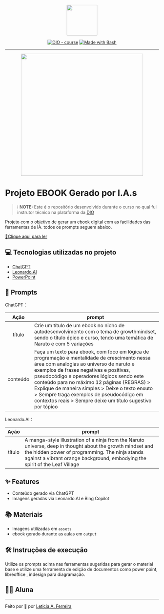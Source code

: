 <p align="center">
    <img width="100" src=".github/assets/banner.png">
</p>


<p align="center">
<a href="https://dio.me/"><img src="https://img.shields.io/badge/DIO-Course-28DA77?logo=youtube" alt="DIO - course"></a>
<a href="https://www.gnu.org/software/bash/" title="Go to Bash homepage"><img src="https://img.shields.io/badge/Prompt-Project-blue?logo=gnu-bash&amp;logoColor=white" alt="Made with Bash"></a></p>

-------


<p align="center">
<img 
    src="./assets/cover.png"
    width="400"  
/>
</p>

# Projeto EBOOK Gerado por I.A.s


 > ℹ️ **NOTE:** Este é o repositório desenvolvido durante o curso no qual fui instrutor técnico na plataforma da [DIO](https://dio.me)

Projeto com o objetivo de gerar um ebook digital com as facilidades das ferramentas de IA. todos os prompts
seguem abaixo.

<a href="https://github.com/Leticia7/lab-dio-ebook-IA/blob/main/output/Ebook_Growth_Mindset_Log_Prog.pdf" title="View PDF now"> 📕Clique aqui para ler</a>

## 💻 Tecnologias utilizadas no projeto

- [ChatGPT](https://chat.openai.com/) 
- [Leonardo.AI](https://leonardo.ai/)
- [PowerPoint](https://www.microsoft.com/en/microsoft-365/powerpoint)

## 🧠 Prompts


ChatGPT：

|   Ação   | prompt                                                                                                                                                                                                                                                                         |
| :------: | ------------------------------------------------------------------------------------------------------------------------------------------------------------------------------------------------------------------------------------------------------------------------------ |
|  título  | Crie um título de um ebook no nicho de autodesenvolvimento com o tema de growthmindset, sendo o título épico e curso, tendo uma temática de Naruto e com 5 variações                                                         |
| conteúdo | Faça um texto para ebook, com foco em lógica de programação e mentalidade de crescimento nessa área com analogias ao universo de naruto e exemplos de frases negativas e positivas, pseudocódigo e operadores lógicos sendo este conteúdo para no máximo 12 páginas {REGRAS} > Explique de maneira simples > Deixe o texto enxuto > Sempre traga exemplos de pseudocódigo em contextos reais > Sempre deixe um título sugestivo por tópico  |


Leonardo.AI：

|  Ação  | prompt                                                                                 |
| :----: | -------------------------------------------------------------------------------------- |
| título | A manga-style illustration of a ninja from the Naruto universe, deep in thought about the growth mindset and the hidden power of programming. The ninja stands against a vibrant orange background, embodying the spirit of the Leaf Village |

## ✨ Features

- Conteúdo gerado via ChatGPT
- Imagens geradas via Leonardo.AI e Bing Copilot

## 📚 Materiais

- Imagens utilizadas em `assets`
- ebook gerado durante as aulas em `output`

## 🛠️ Instruções de execução

Utilize os prompts acima nas ferramentas sugeridas para gerar o material base e utilize uma ferramenta de edição de documentos como power point, libreoffice , indesign para diagramação.

## 👩‍💻 Aluna

---

Feito por 💜 por [Leticia A. Ferreira](https://github.com/Leticia7)
